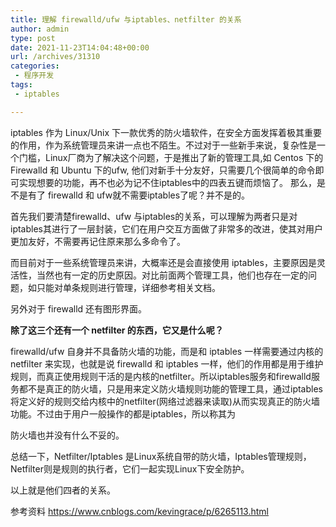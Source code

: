 ```yaml
---
title: 理解 firewalld/ufw 与iptables、netfilter 的关系
author: admin
type: post
date: 2021-11-23T14:04:48+00:00
url: /archives/31310
categories:
 - 程序开发
tags:
 - iptables

---
```

iptables 作为 Linux/Unix 下一款优秀的防火墙软件，在安全方面发挥着极其重要的作用，作为系统管理员来讲一点也不陌生。不过对于一些新手来说，复杂性是一个门槛，Linux厂商为了解决这个问题，于是推出了新的管理工具,如 Centos 下的 Firewalld 和 Ubuntu 下的ufw, 他们对新手十分友好，只需要几个很简单的命令即可实现想要的功能，再不也必为记不住iptables中的四表五键而烦恼了。
那么，是不是有了 firewalld 和 ufw就不需要iptables了呢？并不是的。

首先我们要清楚firewalld、ufw 与iptables的关系，可以理解为两者只是对iptables其进行了一层封装，它们在用户交互方面做了非常多的改进，使其对用户更加友好，不需要再记住原来那么多命令了。

而目前对于一些系统管理员来讲，大概率还是会直接使用 iptables，主要原因是灵活性，当然也有一定的历史原因。对比前面两个管理工具，他们也存在一定的问题，如只能对单条规则进行管理，详细参考相关文档。


另外对于 firewalld 还有图形界面。


**除了这三个还有一个 netfilter 的东西，它又是什么呢？**

firewalld/ufw 自身并不具备防火墙的功能，而是和 iptables 一样需要通过内核的 netfilter 来实现，也就是说 firewalld 和 iptables 一样，他们的作用都是用于维护规则，而真正使用规则干活的是内核的netfilter。所以iptables服务和firewalld服务都不是真正的防火墙，只是用来定义防火墙规则功能的管理工具，通过iptables将定义好的规则交给内核中的netfilter(网络过滤器来读取)从而实现真正的防火墙功能。不过由于用户一般操作的都是iptables，所以称其为

防火墙也并没有什么不妥的。

总结一下，Netfilter/Iptables 是Linux系统自带的防火墙，Iptables管理规则，Netfilter则是规则的执行者，它们一起实现Linux下安全防护。

以上就是他们四者的关系。

参考资料 https://www.cnblogs.com/kevingrace/p/6265113.html